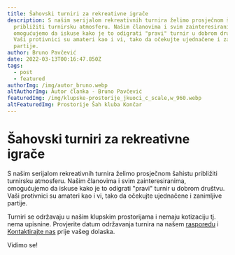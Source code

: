 ```yaml
---
title: Šahovski turniri za rekreativne igrače
description: S našim serijalom rekreativnih turnira želimo prosječnom šahistu
  približiti turnirsku atmosferu. Našim članovima i svim zainteresiranima,
  omogućujemo da iskuse kako je to odigrati "pravi" turnir u dobrom društvu.
  Vaši protivnici su amateri kao i vi, tako da očekujte ujednačene i zanimljive
  partije.
author: Bruno Pavčević
date: 2022-03-13T00:16:47.850Z
tags:
  - post
  - featured
authorImg: /img/autor_bruno.webp
altAuthorImg: Autor članka - Bruno Pavčević
featuredImg: /img/klupske-prostorije_jkuoci_c_scale,w_960.webp
altFeaturedImg: Prostorije Šah kluba Končar
---
```


# **Šahovski turniri za rekreativne igrače**

S našim serijalom rekreativnih turnira želimo prosječnom šahistu približiti turnirsku atmosferu. Našim članovima i svim zainteresiranima, omogućujemo da iskuse kako je to odigrati "pravi" turnir u dobrom društvu. Vaši protivnici su amateri kao i vi, tako da očekujte ujednačene i zanimljive partije.

Turniri se održavaju u našim klupskim prostorijama i nemaju kotizaciju tj. nema upisnine. Provjerite datum održavanja turnira na našem [rasporedu](https://www.sahklubkoncar.com/#club-schedule-title) i [Kontaktirajte nas](https://www.sahklubkoncar.com/kontakt/) prije vašeg dolaska.

Vidimo se!
